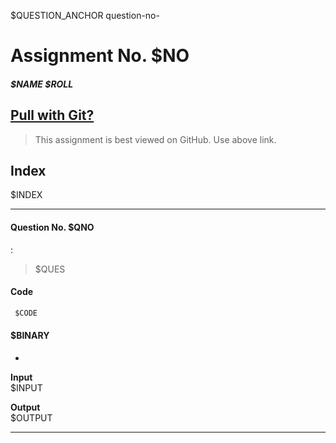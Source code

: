 
$QUESTION_ANCHOR question-no-

# Assignment No. $NO   
##### $NAME $ROLL   

## [Pull with Git?](https://github.com/crestfalln/LabOOP.git)  

>This assignment is best viewed on GitHub. Use above link.

## Index

 $INDEX 

---
[//]: <> (MAIN)
#### Question No. $QNO
:   
> $QUES  

#### Code
```c
 $CODE 
```

#### $BINARY    

-

**Input**  
 $INPUT 

**Output**  
 $OUTPUT 

---

